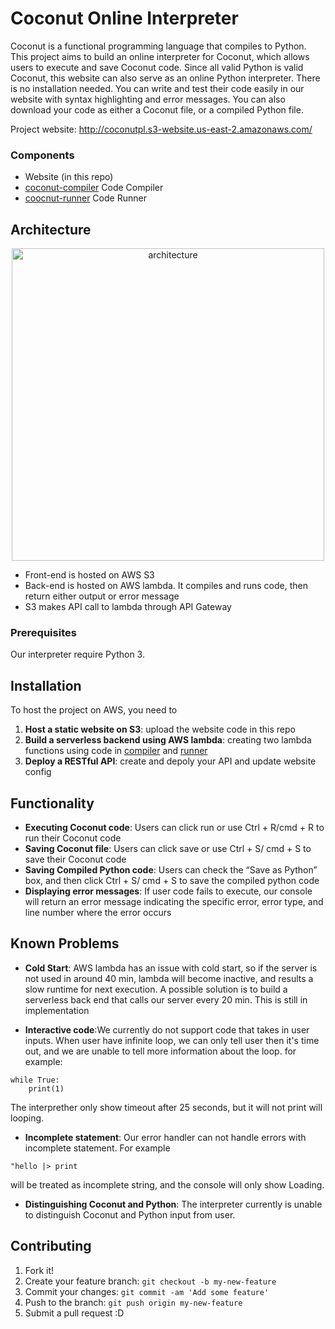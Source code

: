 # Coconut Online Interpreter

Coconut is a functional programming language that compiles to Python. This project aims to build an online interpreter for Coconut, which allows users to execute and save Coconut code. Since all valid Python is valid Coconut, this website can also serve as an online Python interpreter. There is no installation needed. You can write and test their code easily in our website with syntax highlighting and error messages. You can also download your code as either a Coconut file, or a compiled Python file.

Project website: http://coconutpl.s3-website.us-east-2.amazonaws.com/

### Components 
* Website (in this repo)
* [coconut-compiler](https://github.com/CS121Fresh/compiler) Code Compiler
* [coocnut-runner](https://github.com/CS121Fresh/runner) Code Runner 

## Architecture
<div align="center">
<img width="500" alt="architecture" src="https://user-images.githubusercontent.com/22512348/39403526-185b1c12-4b33-11e8-81e4-774c1f27b8eb.png">
</div>

* Front-end is hosted on AWS S3
* Back-end is hosted on AWS lambda. It compiles and runs code, then return either output or error message
* S3 makes API call to lambda through API Gateway


### Prerequisites

Our interpreter require Python 3. 

## Installation
To host the project on AWS, you need to 
1. __Host a static website on S3__: upload the website code in this repo
2. __Build a serverless backend using AWS lambda__: creating two lambda functions using code in [compiler](https://github.com/CS121Fresh/compiler) and [runner](https://github.com/CS121Fresh/runner)
3. __Deploy a RESTful API__: create and depoly your API and update website config

## Functionality

* __Executing Coconut code__: Users can click run or use Ctrl + R/cmd + R to run their Coconut code
* __Saving Coconut file__: Users can click save or use Ctrl + S/ cmd + S to save their Coconut code
* __Saving Compiled Python code__: Users can check the “Save as Python” box, and then click Ctrl + S/ cmd + S to save the compiled python code
* __Displaying error messages__: If user code fails to execute, our console will return an error message indicating the specific error, error type, and line number where the error occurs

## Known Problems

* __Cold Start__: AWS lambda has an issue with cold start, so if the server is not used in around 40 min, lambda will become inactive, and results a slow runtime for next execution. A possible solution is to build a serverless back end that calls our server every 20 min. This is still in implementation

* __Interactive code__:We currently do not support code that takes in user inputs. When user have infinite loop, we can only tell user then it's time out, and we are unable to tell more information about the loop. for example:
```
while True:
    print(1)
```
The interprether only show timeout after 25 seconds, but it will not print will looping.

* __Incomplete statement__: Our error handler can not handle errors with incomplete statement. For example
```
"hello |> print
```
will be treated as incomplete string, and the console will only show Loading.

* __Distinguishing Coconut and Python__: The interpreter currently is unable to distinguish Coconut and Python input from user.


## Contributing

1. Fork it!
2. Create your feature branch: `git checkout -b my-new-feature`
3. Commit your changes: `git commit -am 'Add some feature'`
4. Push to the branch: `git push origin my-new-feature`
5. Submit a pull request :D
